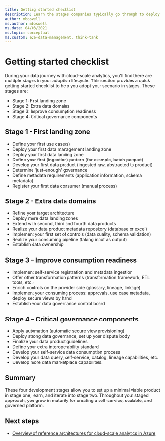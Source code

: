 ```yaml
---
title: Getting started checklist
description: Learn the stages companies typically go through to deploy a data mesh.
author: mboswell
ms.author: mboswell
ms.date: 04/03/2021
ms.topic: conceptual
ms.custom: e2e-data-management, think-tank
---
```


# Getting started checklist

During your data journey with cloud-scale analytics, you'll find there are multiple stages in your adoption lifecycle. This section provides a quick getting started checklist to help you adopt your scenario in stages. These stages are:

- Stage 1: First landing zone
- Stage 2: Extra data domains
- Stage 3: Improve consumption readiness
- Stage 4: Critical governance components​

## Stage 1 - First landing zone

- Define your first use case(s)​
- Deploy your first data management landing zone​
- Deploy your first data landing zone
- Define your first (ingestion) pattern (for example, batch parquet)​
- Develop your first data product (ingested raw, abstracted to product)​
- Determine 'just-enough' governance​
- Define metadata requirements (application information, schema metadata)
- Register your first data consumer (manual process)

## Stage 2 - Extra data domains

- Refine your target architecture​
- Deploy more data landing zones​
- Extend with second, third and fourth data products​
- Realize your data product metadata repository (database or excel)​
- Implement your first set of controls (data quality, schema validation)​
- Realize your consuming pipeline (taking input as output)​
- Establish data ownership​

## Stage 3 – Improve consumption readiness

- Implement self-service registration and metadata ingestion​
- Offer other transformation patterns (transformation framework, ETL tools, etc.)​
- Enrich controls on the provider side (glossary, lineage, linkage)​
- Implement your consuming process: approvals, use case metadata, deploy secure views by hand​
- Establish your data governance control board​

## Stage 4 – Critical governance components​

- Apply automation (automatic secure view provisioning​)
- Deploy strong data governance, set up your dispute body​
- Finalize your data product guidelines​
- Define your extra interoperability standard​
- Develop your self-service data consumption process​
- Develop your data query, self-service, catalog, lineage capabilities, etc.
- ​Develop more data marketplace capabilities.​

## Summary

These four development stages allow you to set up a minimal viable product in stage one, learn, and iterate into stage two. Throughout your staged approach, you grow in maturity for creating a self-service, scalable, and governed platform.

## Next steps

- [Overview of reference architectures for cloud-scale analytics in Azure](../../data-management/architectures/reference-architecture-overview.md)
